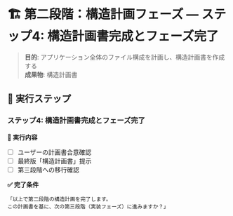 # 🏗️ 第二段階：構造計画フェーズ — ステップ4: 構造計画書完成とフェーズ完了

> **目的**: アプリケーション全体のファイル構成を計画し、構造計画書を作成する  
> **成果物**: 構造計画書

## 📝 実行ステップ

### ステップ4: 構造計画書完成とフェーズ完了

**🎯 実行内容**
- [ ] ユーザーの計画書合意確認
- [ ] 最終版「構造計画書」提示
- [ ] 第三段階への移行確認

**✅ 完了条件**
```
「以上で第二段階の構造計画を完了します。
この計画書を基に、次の第三段階（実装フェーズ）に進みますか？」
```